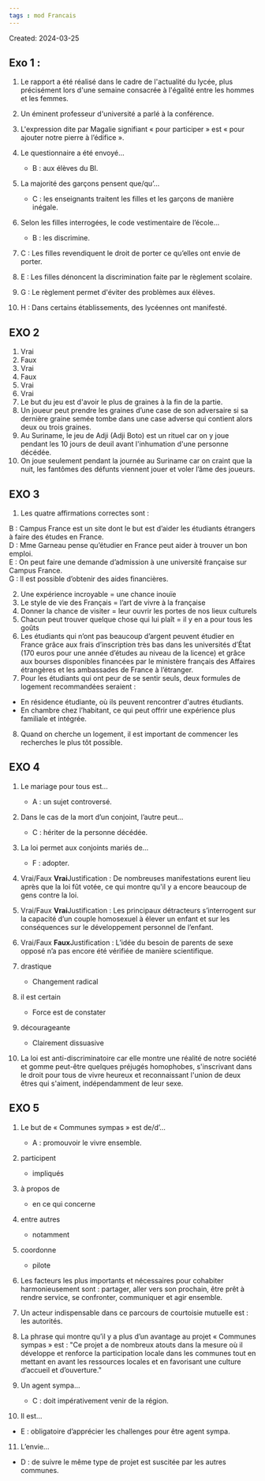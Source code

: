 ```yaml
---
tags : mod Francais
---
```

Created: 2024-03-25

## Exo 1 : 
1. Le rapport a été réalisé dans le cadre de l'actualité du lycée, plus précisément lors d'une semaine consacrée à l'égalité entre les hommes et les femmes.
2. Un éminent professeur d'université a parlé à la conférence.
3. L'expression dite par Magalie signifiant « pour participer » est « pour ajouter notre pierre à l’édifice ».
4. Le questionnaire a été envoyé…
    
    - B : aux élèves du BI.
    
5. La majorité des garçons pensent que/qu’…
    
    - C : les enseignants traitent les filles et les garçons de manière inégale.
    
6. Selon les filles interrogées, le code vestimentaire de l’école…
    
    - B : les discrimine.
    
7. C : Les filles revendiquent le droit de porter ce qu’elles ont envie de porter.
8. E : Les filles dénoncent la discrimination faite par le règlement scolaire.
9. G : Le règlement permet d'éviter des problèmes aux élèves.
10. H : Dans certains établissements, des lycéennes ont manifesté.
    

## EXO 2
1. Vrai
2. Faux
3. Vrai
4. Faux
5. Vrai
6. Vrai
7. Le but du jeu est d'avoir le plus de graines à la fin de la partie.
8. Un joueur peut prendre les graines d’une case de son adversaire si sa dernière graine semée tombe dans une case adverse qui contient alors deux ou trois graines.
9. Au Suriname, le jeu de Adji (Adji Boto) est un rituel car on y joue pendant les 10 jours de deuil avant l'inhumation d'une personne décédée.
10. On joue seulement pendant la journée au Suriname car on craint que la nuit, les fantômes des défunts viennent jouer et voler l’âme des joueurs.

## EXO 3
1. Les quatre affirmations correctes sont :

B : Campus France est un site dont le but est d’aider les étudiants étrangers à faire des études en France.  
D : Mme Garneau pense qu’étudier en France peut aider à trouver un bon emploi.  
E : On peut faire une demande d’admission à une université française sur Campus France.  
G : Il est possible d’obtenir des aides financières.

2. Une expérience incroyable = une chance inouïe
3. Le style de vie des Français = l’art de vivre à la française
4. Donner la chance de visiter = leur ouvrir les portes de nos lieux culturels
5. Chacun peut trouver quelque chose qui lui plaît = il y en a pour tous les goûts
6. Les étudiants qui n’ont pas beaucoup d’argent peuvent étudier en France grâce aux frais d’inscription très bas dans les universités d’État (170 euros pour une année d’études au niveau de la licence) et grâce aux bourses disponibles financées par le ministère français des Affaires étrangères et les ambassades de France à l’étranger.
7. Pour les étudiants qui ont peur de se sentir seuls, deux formules de logement recommandées seraient :

- En résidence étudiante, où ils peuvent rencontrer d'autres étudiants.
- En chambre chez l’habitant, ce qui peut offrir une expérience plus familiale et intégrée.

8. Quand on cherche un logement, il est important de commencer les recherches le plus tôt possible.

## EXO 4
1. Le mariage pour tous est…
    
    - A : un sujet controversé.
    
2. Dans le cas de la mort d’un conjoint, l’autre peut…
    
    - C : hériter de la personne décédée.
    
3. La loi permet aux conjoints mariés de…
    
    - F : adopter.
    
4. Vrai/Faux **Vrai**Justification : De nombreuses manifestations eurent lieu après que la loi fût votée, ce qui montre qu'il y a encore beaucoup de gens contre la loi.
5. Vrai/Faux **Vrai**Justification : Les principaux détracteurs s’interrogent sur la capacité d’un couple homosexuel à élever un enfant et sur les conséquences sur le développement personnel de l’enfant.
6. Vrai/Faux **Faux**Justification : L’idée du besoin de parents de sexe opposé n’a pas encore été vérifiée de manière scientifique.
7. drastique
    
    - Changement radical
    
8. il est certain
    
    - Force est de constater
    
9. décourageante
    
    - Clairement dissuasive
    
10. La loi est anti-discriminatoire car elle montre une réalité de notre société et gomme peut-être quelques préjugés homophobes, s'inscrivant dans le droit pour tous de vivre heureux et reconnaissant l'union de deux êtres qui s'aiment, indépendamment de leur sexe.

## EXO 5
1. Le but de « Communes sympas » est de/d’…
    
    - A : promouvoir le vivre ensemble.
    
2. participent
    
    - impliqués
    
3. à propos de
    
    - en ce qui concerne
    
4. entre autres
    
    - notamment
    
5. coordonne
    
    - pilote
    
6. Les facteurs les plus importants et nécessaires pour cohabiter harmonieusement sont : partager, aller vers son prochain, être prêt à rendre service, se confronter, communiquer et agir ensemble.
7. Un acteur indispensable dans ce parcours de courtoisie mutuelle est : les autorités.
8. La phrase qui montre qu’il y a plus d’un avantage au projet « Communes sympas » est : "Ce projet a de nombreux atouts dans la mesure où il développe et renforce la participation locale dans les communes tout en mettant en avant les ressources locales et en favorisant une culture d’accueil et d’ouverture."
9. Un agent sympa…
    
    - C : doit impérativement venir de la région.
    
10. Il est…

- E : obligatoire d’apprécier les challenges pour être agent sympa.

11. L’envie…

- D : de suivre le même type de projet est suscitée par les autres communes.